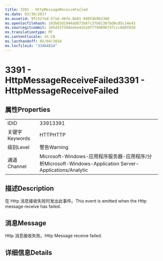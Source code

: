 ```yaml
---
title: 3391 - HttpMessageReceiveFailed
ms.date: 03/30/2017
ms.assetid: 9fc527ed-57ad-46fe-8b81-940f4b992368
ms.openlocfilehash: 103b83d1944dd873b87c37b01387bd9c05c14e43
ms.sourcegitcommit: 3d5d33f384eeba41b2dff79d096f47ccc8d8f03d
ms.translationtype: MT
ms.contentlocale: zh-CN
ms.lasthandoff: 05/04/2018
ms.locfileid: "33464814"
---
```

# <a name="3391---httpmessagereceivefailed"></a><span data-ttu-id="5d637-102">3391 - HttpMessageReceiveFailed</span><span class="sxs-lookup"><span data-stu-id="5d637-102">3391 - HttpMessageReceiveFailed</span></span>
## <a name="properties"></a><span data-ttu-id="5d637-103">属性</span><span class="sxs-lookup"><span data-stu-id="5d637-103">Properties</span></span>  
  
|||  
|-|-|  
|<span data-ttu-id="5d637-104">ID</span><span class="sxs-lookup"><span data-stu-id="5d637-104">ID</span></span>|<span data-ttu-id="5d637-105">3391</span><span class="sxs-lookup"><span data-stu-id="5d637-105">3391</span></span>|  
|<span data-ttu-id="5d637-106">关键字</span><span class="sxs-lookup"><span data-stu-id="5d637-106">Keywords</span></span>|<span data-ttu-id="5d637-107">HTTP</span><span class="sxs-lookup"><span data-stu-id="5d637-107">HTTP</span></span>|  
|<span data-ttu-id="5d637-108">级别</span><span class="sxs-lookup"><span data-stu-id="5d637-108">Level</span></span>|<span data-ttu-id="5d637-109">警告</span><span class="sxs-lookup"><span data-stu-id="5d637-109">Warning</span></span>|  
|<span data-ttu-id="5d637-110">通道</span><span class="sxs-lookup"><span data-stu-id="5d637-110">Channel</span></span>|<span data-ttu-id="5d637-111">Microsoft-Windows-应用程序服务器-应用程序/分析</span><span class="sxs-lookup"><span data-stu-id="5d637-111">Microsoft-Windows-Application Server-Applications/Analytic</span></span>|  
  
## <a name="description"></a><span data-ttu-id="5d637-112">描述</span><span class="sxs-lookup"><span data-stu-id="5d637-112">Description</span></span>  
 <span data-ttu-id="5d637-113">在 Http 消息接收失败时发出此事件。</span><span class="sxs-lookup"><span data-stu-id="5d637-113">This event is emitted when the Http message receive has failed.</span></span>  
  
## <a name="message"></a><span data-ttu-id="5d637-114">消息</span><span class="sxs-lookup"><span data-stu-id="5d637-114">Message</span></span>  
 <span data-ttu-id="5d637-115">Http 消息接收失败。</span><span class="sxs-lookup"><span data-stu-id="5d637-115">Http Message receive failed.</span></span>  
  
## <a name="details"></a><span data-ttu-id="5d637-116">详细信息</span><span class="sxs-lookup"><span data-stu-id="5d637-116">Details</span></span>
